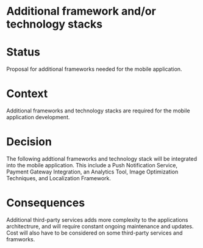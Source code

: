 # Additional framework and/or technology stacks

# Status
Proposal for additional frameworks needed for the mobile application.

# Context
Additional frameworks and technology stacks are required for the mobile application development.

# Decision
The following addtional frameworks and technology stack will be integrated into the mobile application. This include a Push Notification Service, Payment Gateway Integration, an Analytics Tool, Image Optimization Techniques, and Localization Framework.

# Consequences
Additional third-party services adds more complexity to the applications architectrure, and will require constant ongoing maintenance and updates. Cost will also have to be considered on some third-party services and framworks.
